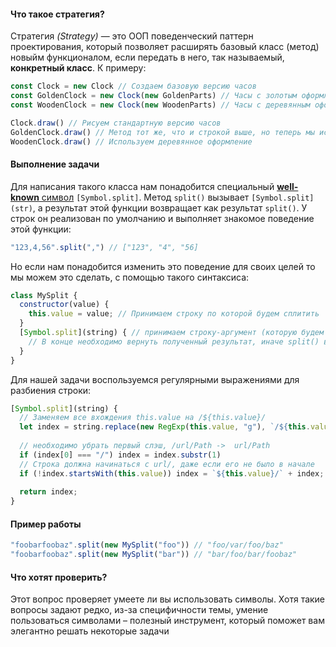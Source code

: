 #### Что такое стратегия?

Стратегия _(Strategy)_ — это ООП поведенческий паттерн проектирования, который позволяет расширять базовый класс (метод) новыйм функционалом, если передать в него, так называемый, **конкретный класс**. К примеру:

```js
const Clock = new Clock // Создаем базовую версию часов
const GoldenClock = new Clock(new GoldenParts) // Часы с золотым оформлением
const WoodenClock = new Clock(new WoodenParts) // Часы с деревянным оформлением

Clock.draw() // Рисуем стандартную версию часов
GoldenClock.draw() // Метод тот же, что и строкой выше, но теперь мы используем золотое оформление
WoodenClock.draw() // Используем деревянное оформление
```

#### Выполнение задачи

Для написания такого класса нам понадобится специальный [**well-known** символ](https://262.ecma-international.org/6.0/#sec-well-known-symbols) `[Symbol.split]`. Метод `split()` вызывает `[Symbol.split](str)`, а результат этой функции возвращает как результат `split()`. У строк он реализован по умолчанию и выполняет знакомое поведение этой функции:

```js
"123,4,56".split(",") // ["123", "4", "56]
```

Но если нам понадобится изменить это поведение для своих целей то мы можем это сделать, с помощью такого синтаксиса:

```js
class MySplit {
  constructor(value) {
    this.value = value; // Принимаем строку по которой будем сплитить
  }
  [Symbol.split](string) { // принимаем строку-аргумент (которую будем сплитить)
    // В конце необходимо вернуть полученный результат, иначе split() вернет undefined
  }
}
```

Для нашей задачи воспользуемся регулярными выражениями для разбиения строки:

```js
[Symbol.split](string) { 
  // Заменяем все вхождения this.value на /${this.value}/
  let index = string.replace(new RegExp(this.value, "g"), `/${this.value}/`);
  
  // необходимо убрать первый слэш, /url/Path ->  url/Path
  if (index[0] === "/") index = index.substr(1)
  // Строка должна начинаться с url/, даже если его не было в начале
  if (!index.startsWith(this.value)) index = `${this.value}/` + index;
  
  return index;
}
```

#### Пример работы

```js
"foobarfoobaz".split(new MySplit("foo")) // "foo/var/foo/baz"
"foobarfoobaz".split(new MySplit("bar")) // "bar/foo/bar/foobaz"
```

#### Что хотят проверить?

Этот вопрос проверяет умеете ли вы использовать символы. Хотя такие вопросы задают редко, из-за специфичности темы, умение пользоваться символами – полезный инструмент, который поможет вам элегантно решать некоторые задачи